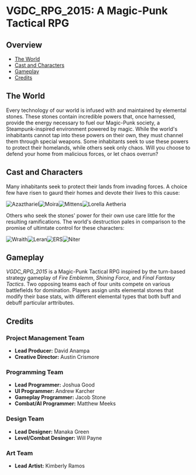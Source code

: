 # VGDC_RPG_2015: A Magic-Punk Tactical RPG

## Overview
- [The World](#the-world)
- [Cast and Characters](#cast-and-characters)
- [Gameplay](#gameplay)
- [Credits](#credits)

## The World
Every technology of our world is infused with and maintained by elemental stones. These stones contain incredible powers that, once harnessed, provide the energy necessary to fuel our Magic-Punk society, a Steampunk-inspired environment powered by magic. While the world's inhabitants cannot tap into these powers on their own, they must channel them through special weapons. Some inhabitants seek to use these powers to protect their homelands, while others seek only chaos. Will you choose to defend your home from malicious forces, or let chaos overrun?

## Cast and Characters
Many inhabitants seek to protect their lands from invading forces. A choice few have risen to gaurd their homes and devote their lives to this cause:

![Azazthariel](https://jegood.github.io/VGDC_RPG_2015/images/characters/Cleric_title.png)![Moira](https://jegood.github.io/VGDC_RPG_2015/images/characters/warrior_title.png)![Mittens](https://jegood.github.io/VGDC_RPG_2015/images/characters/ranger_title.png)![Lorella Aetheria](https://jegood.github.io/VGDC_RPG_2015/images/characters/grenadier_title.png)

Others who seek the stones' power for their own use care little for the resulting ramifications. The world's destruction pales in comparison to the promise of ultimtate control for these characters:

![Wraith](https://jegood.github.io/VGDC_RPG_2015/images/characters/wraith_title.png)![Leran](https://jegood.github.io/VGDC_RPG_2015/images/characters/leran_title.png)![ERS](https://jegood.github.io/VGDC_RPG_2015/images/characters/ers_title.png)![Niter](https://jegood.github.io/VGDC_RPG_2015/images/characters/niter_title.png)

## Gameplay
*VGDC_RPG_2015* is a Magic-Punk Tactical RPG inspired by the turn-based strategy gameplay of *Fire Emblemm*, *Shining Force*, and *Final Fantasy Tactics*. Two opposing teams each of four units compete on various battlefields for domination. Players assign units elemental stones that modify their base stats, with different elemental types that both buff and debuff particular arttributes.

## Credits
### Project Management Team
- **Lead Producer:** David Anampa
- **Creative Director:** Austin Crismore

### Programming Team
- **Lead Programmer:** Joshua Good
- **UI Programmer:** Andrew Karcher
- **Gameplay Programmer:** Jacob Stone
- **Combat/AI Programmer:** Matthew Meeks

### Design Team
- **Lead Designer:** Manaka Green
- **Level/Combat Desinger:** Will Payne

### Art Team
- **Lead Artist:** Kimberly Ramos
